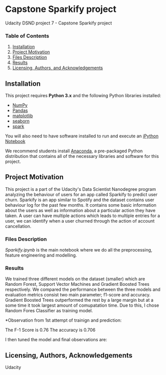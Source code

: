 # Capstone Sparkify project

Udacity DSND project 7 - Capstone Sparkify project

### Table of Contents

1. [Installation](#installation)
2. [Project Motivation](#motivation)
3. [Files Description](#files)
4. [Results](#results)
5. [Licensing, Authors, and Acknowledgements](#licensing)


## Installation <a name="installation"></a>

This project requires **Python 3.x** and the following Python libraries installed:

- [NumPy](http://www.numpy.org/)
- [Pandas](http://pandas.pydata.org)
- [matplotlib](http://matplotlib.org/)
- [seaborn](https://seaborn.pydata.org/)
- [spark](https://spark.apache.org/)

You will also need to have software installed to run and execute an [iPython Notebook](http://ipython.org/notebook.html)

We recommend students install [Anaconda](https://www.continuum.io/downloads), a pre-packaged Python distribution that contains all of the necessary libraries and software for this project. 


## Project Motivation <a name="motivation"></a>

This project is a part of the Udacity's Data Scientist Nanodegree program analyzing the behaviour of users for an app called Sparkify to predict user churn. Sparkify is an app similar to Spotify and the dataset contains user behaviour log for the past few months. It contains some basic information about the users as well as information about a particular action they have taken.
A user can have multiple actions which leads to multiple entries for a user, we can identify when a user churned through the action of account cancellation.

### Files Description <a name = "files"></a>

*Sparkify.ipynb* is the main notebook where we do all the preprocessing, feature engineering and modelling.

### Results <a name = "results"></a>

We trained three different models on the dataset (smaller) which are Random Forest, Support Vector Machines and Gradient Boosted Trees respectively. We compared the performance between the three models and evaluation metrics consist two main parameter; f1-score and accuracy. 
Gradient Boosted Trees outperformed the rest by a large margin but at a some time it took largest amount of comupatation time. Due to this, I chose Random Fores Classifier as training model. 

*Observation from 1st attempt of trainign and prediction:
 
  The F-1 Score is 0.76
  The accuracy is 0.706

I then tuned the model and final observations are:



## Licensing, Authors, Acknowledgements<a name="licensing"></a>
 Udacity

